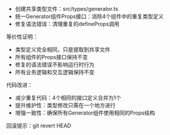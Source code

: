 - 创建共享类型文件：src/types/generator.ts
- 统一Generator组件Props接口：消除4个组件中的重复类型定义
- 修复语法错误：清理重复的defineProps调用

等价性证明：
- 类型定义完全相同，只是提取到共享文件
- 所有组件的Props接口保持不变
- 修复的语法错误不影响运行时行为
- 所有业务逻辑和交互逻辑保持不变

代码改进：
- 减少重复代码：4个相同的接口定义合并为1个
- 提升维护性：类型修改只需在一个地方进行
- 增强一致性：确保所有Generator组件使用相同的Props结构

回滚提示：git revert HEAD